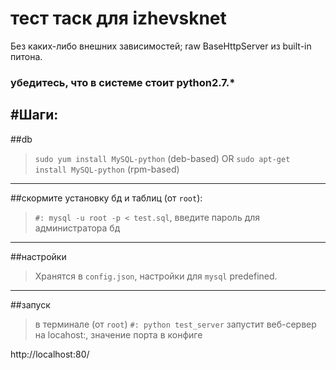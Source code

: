 # тест таск для izhevsknet

Без каких-либо внешних зависимостей; raw BaseHttpServer из built-in питона.

### убедитесь, что в системе стоит python2.7.*

#Шаги:
----
##db
> `sudo yum install MySQL-python` (deb-based) OR
> `sudo apt-get install MySQL-python` (rpm-based)

----
##скормите установку бд и таблиц (от `root`):
> `#: mysql -u root -p < test.sql`,
введите пароль для администратора бд

----
##настройки
> Хранятся в `config.json`, настройки для `mysql` predefined.

----
##запуск
> в терминале (от `root`)
> `#: python test_server` запустит веб-сервер на locahost:<port>, значение порта в конфиге

http://localhost:80/
